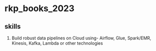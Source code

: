 # rkp_books_2023

## skills
1. Build robust data pipelines on Cloud using-  Airflow, Glue, Spark/EMR, Kinesis, Kafka, Lambda or other technologies

